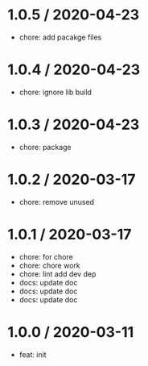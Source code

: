 
1.0.5 / 2020-04-23
==================

  * chore: add pacakge files

1.0.4 / 2020-04-23
==================

  * chore: ignore lib build

1.0.3 / 2020-04-23
==================

  * chore: package

1.0.2 / 2020-03-17
==================

  * chore: remove unused

1.0.1 / 2020-03-17
==================

  * chore: for chore
  * chore: chore work
  * chore: lint add dev dep
  * docs: update doc
  * docs: update doc
  * docs: update doc

1.0.0 / 2020-03-11
==================

  * feat: init
